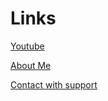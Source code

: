 # Links

[Youtube](https://www.youtube.com/channel/UCjyn4GXqn2IfX8CVnYyeVxQ)

[About Me](https://docs.google.com/document/d/1TmibeLHOIY0yd-NTvrXGEpiTFSHEZVL4/edit?usp=sharing&ouid=111082837552627960848&rtpof=true&sd=true)

[Contact with support](https://discord.com/users/1115498292630003773)


<!---
Traslox/Traslox is a ✨ special ✨ repository because its `README.md` (this file) appears on your GitHub profile.
You can click the Preview link to take a look at your changes.
--->
